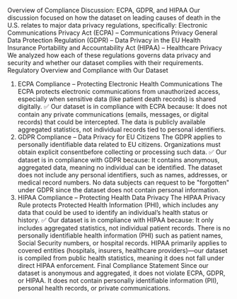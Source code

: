 Overview of Compliance Discussion: ECPA, GDPR, and HIPAA
Our discussion focused on how the dataset on leading causes of death in the U.S. relates to major data privacy regulations, specifically:
Electronic Communications Privacy Act (ECPA) – Communications Privacy
General Data Protection Regulation (GDPR) – Data Privacy in the EU
Health Insurance Portability and Accountability Act (HIPAA) – Healthcare Privacy
We analyzed how each of these regulations governs data privacy and security and whether our dataset complies with their requirements.
Regulatory Overview and Compliance with Our Dataset
1. ECPA Compliance – Protecting Electronic Health Communications
The ECPA protects electronic communications from unauthorized access, especially when sensitive data (like patient death records) is shared digitally.
:white_check_mark: Our dataset is in compliance with ECPA because:
It does not contain any private communications (emails, messages, or digital records) that could be intercepted.
The data is publicly available aggregated statistics, not individual records tied to personal identifiers.
2. GDPR Compliance – Data Privacy for EU Citizens
The GDPR applies to personally identifiable data related to EU citizens. Organizations must obtain explicit consentbefore collecting or processing such data.
:white_check_mark: Our dataset is in compliance with GDPR because:
It contains anonymous, aggregated data, meaning no individual can be identified.
The dataset does not include any personal identifiers, such as names, addresses, or medical record numbers.
No data subjects can request to be "forgotten" under GDPR since the dataset does not contain personal information.
3. HIPAA Compliance – Protecting Health Data Privacy
The HIPAA Privacy Rule protects Protected Health Information (PHI), which includes any data that could be used to identify an individual’s health status or history.
:white_check_mark: Our dataset is in compliance with HIPAA because:
It only includes aggregated statistics, not individual patient records.
There is no personally identifiable health information (PHI) such as patient names, Social Security numbers, or hospital records.
HIPAA primarily applies to covered entities (hospitals, insurers, healthcare providers)—our dataset is compiled from public health statistics, meaning it does not fall under direct HIPAA enforcement.
Final Compliance Statement
Since our dataset is anonymous and aggregated, it does not violate ECPA, GDPR, or HIPAA. It does not contain personally identifiable information (PII), personal health records, or private communications.
